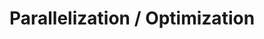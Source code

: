 ---
layout: default
title: Parallelization / Optimization
nav_order: 1
has_children: true
permalink: /docs/system
---